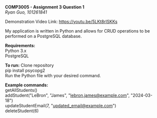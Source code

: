 **COMP3005 - Assignment 3 Question 1**  
_Ryan Guo, 101261841_  

Demonstration Video Link: https://youtu.be/5LKt8rISKKs

My application is written in Python and allows for CRUD operations to be performed on a PostgreSQL database.

**Requirements:**  
Python 3.x  
PostgreSQL  

**To run:**
Clone repository  
pip install psycopg2  
Run the Python file with your desired command.  

**Example commands:**  
getAllStudents()  
addStudent("LeBron", "James", "lebron.james@example.com", "2024-03-18")  
updateStudentEmail(7, "updated_email@example.com")  
deleteStudent(6)  
